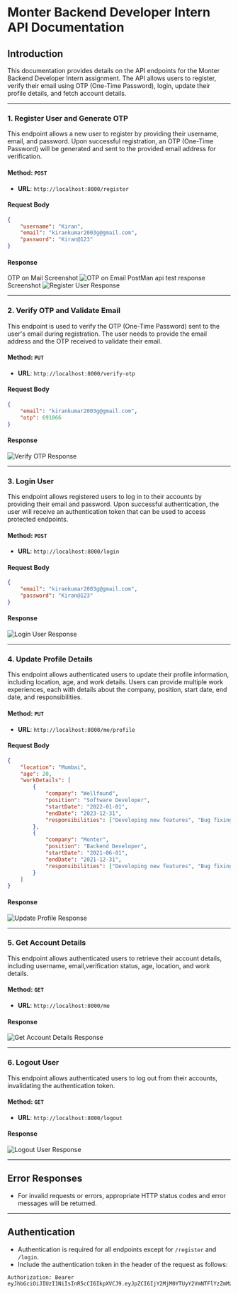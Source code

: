 # Monter Backend Developer Intern API Documentation

## Introduction
This documentation provides details on the API endpoints for the Monter Backend Developer Intern assignment. The API allows users to register, verify their email using OTP (One-Time Password), login, update their profile details, and fetch account details.

---

### 1. Register User and Generate OTP

This endpoint allows a new user to register by providing their username, email, and password. Upon successful registration, an OTP (One-Time Password) will be generated and sent to the provided email address for verification.

#### Method: `POST`
- **URL**: `http://localhost:8000/register`

#### Request Body

```json
{
    "username": "Kiran",
    "email": "kirankumar2003g@gmail.com",
    "password": "Kiran@123"
}
```


#### Response
OTP on Mail Screenshot
![OTP on Email](screenshots/otp_verification_on_email.png)
PostMan api test response Screenshot
![Register User Response](screenshots/register_user_generate_otp.png)

---

### 2. Verify OTP and Validate Email

This endpoint is used to verify the OTP (One-Time Password) sent to the user's email during registration. The user needs to provide the email address and the OTP received to validate their email.

#### Method: `PUT`
- **URL**: `http://localhost:8000/verify-otp`

#### Request Body

```json
{
    "email": "kirankumar2003g@gmail.com",
    "otp": 691866
}
```

#### Response
![Verify OTP Response](screenshots/verify_otp_validate_email.png)

---

### 3. Login User

This endpoint allows registered users to log in to their accounts by providing their email and password. Upon successful authentication, the user will receive an authentication token that can be used to access protected endpoints.

#### Method: `POST`
- **URL**: `http://localhost:8000/login`

#### Request Body

```json
{
    "email": "kirankumar2003g@gmail.com",
    "password": "Kiran@123"
}
```

#### Response

![Login User Response](screenshots/login_response.png)

---

### 4. Update Profile Details

This endpoint allows authenticated users to update their profile information, including location, age, and work details. Users can provide multiple work experiences, each with details about the company, position, start date, end date, and responsibilities.

#### Method: `PUT`
- **URL**: `http://localhost:8000/me/profile`

#### Request Body

```json
{
    "location": "Mumbai",
    "age": 20,
    "workDetails": [
        {
            "company": "Wellfound",
            "position": "Software Developer",
            "startDate": "2022-01-01",
            "endDate": "2023-12-31",
            "responsibilities": ["Developing new features", "Bug fixing", "Code reviews"]
        },
        {
            "company": "Monter",
            "position": "Backend Developer",
            "startDate": "2021-06-01",
            "endDate": "2021-12-31",
            "responsibilities": ["Developing new features", "Bug fixing", "Code reviews", "Testing applications"]
        }
    ]
}
```

#### Response

![Update Profile Response](screenshots/update_profile_response.png)

---

### 5. Get Account Details

This endpoint allows authenticated users to retrieve their account details, including username, email,verification status, age, location, and work details.

#### Method: `GET`
- **URL**: `http://localhost:8000/me`

#### Response

![Get Account Details Response](screenshots/get_account_details.png)

---

### 6. Logout User

This endpoint allows authenticated users to log out from their accounts, invalidating the authentication token.

#### Method: `GET`
- **URL**: `http://localhost:8000/logout`

#### Response

![Logout User Response](screenshots/logout_response.png)

---

## Error Responses
- For invalid requests or errors, appropriate HTTP status codes and error messages will be returned.

---

## Authentication
- Authentication is required for all endpoints except for `/register` and `/login`.
- Include the authentication token in the header of the request as follows:

```http
Authorization: Bearer eyJhbGciOiJIUzI1NiIsInR5cCI6IkpXVCJ9.eyJpZCI6IjY2MjM0YTUyY2VmNTFlYzZmMzAzYWI1YSIsImlhdCI6MTcxMzU4ODkzMSwiZXhwIjoxNzE0MDIwOTMxfQ.1YTaC2bLoqG5SKEK38H2tjf4PcFQXv0BJfFQ5UkaV70
